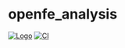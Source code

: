 # openfe_analysis

[![Logo](https://img.shields.io/badge/OSMF-OpenFreeEnergy-%23002f4a)](https://openfree.energy/)
[![CI](https://github.com/OpenFreeEnergy/openfe_analysis/actions/workflows/ci.yaml/badge.svg)](https://github.com/OpenFreeEnergy/openfe_analysis/actions/workflows/ci.yaml)
